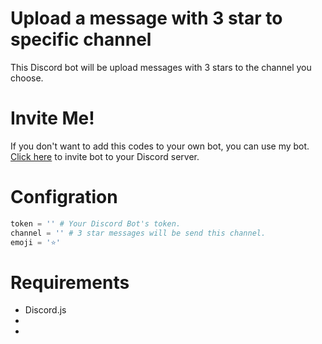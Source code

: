 # Upload a message with 3 star to specific channel
This Discord bot will be upload messages with 3 stars to the channel you choose.

# Invite Me!
If you don't want to add this codes to your own bot, you can use my bot. [Click here](discord.com/oauth2/authorize?client_id=718158817149583382&scope=bot&permissions=8) to invite bot to your Discord server.

# Configration

```py
token = '' # Your Discord Bot's token.
channel = '' # 3 star messages will be send this channel.
emoji = '⭐'
```

# Requirements

- Discord.js
-
-
